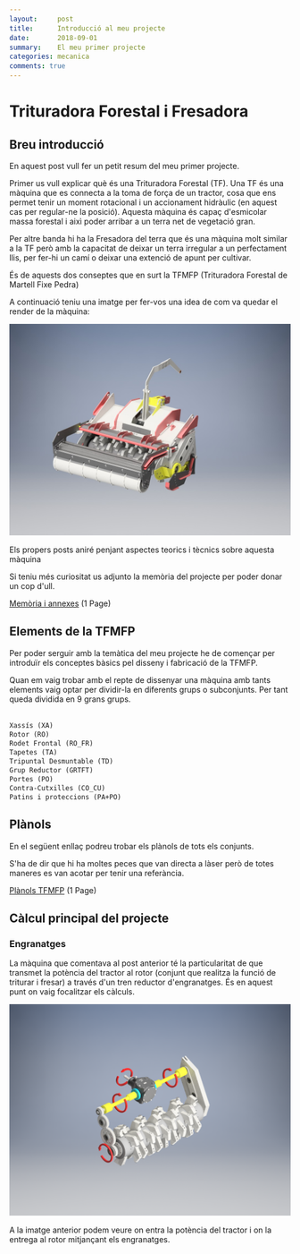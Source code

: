 ```yaml
---
layout:     post
title:      Introducció al meu projecte
date:       2018-09-01
summary:    El meu primer projecte
categories: mecanica
comments: true
---
```

# Trituradora Forestal i Fresadora
## Breu introducció

En aquest post vull fer un petit resum del meu primer projecte.

Primer us vull explicar què és una Trituradora Forestal (TF). Una TF és una
màquina que es connecta a la toma de força de un tractor, cosa que ens permet tenir
un moment rotacional i un accionament hidràulic (en aquest cas per regular-ne la posició).
Aquesta màquina és capaç d'esmicolar massa forestal i aixì poder arribar a un terra net
de vegetació gran.

Per altre banda hi ha la Fresadora del terra que és una màquina molt similar a la TF però
amb la capacitat de deixar un terra irregular a un perfectament llis, per fer-hi un
camí o deixar una extenció de apunt per cultivar.

És de aquests dos conseptes que en surt la TFMFP (Trituradora Forestal de
Martell Fixe Pedra)

A continuació teniu una imatge per fer-vos una idea de com va quedar el render de la màquina:

![TFMFP180_GLOBAL_43](/images/primer_post/TFMFP180_GLOBAL_43.jpg)

Els propers posts aniré penjant aspectes teorics i tècnics sobre aquesta màquina

Si teniu més curiositat us adjunto la memòria del projecte per poder donar un cop d'ull.

[Memòria i annexes](/files/DOC_1_MEMÒRIA_I_ANNEXOS.pdf) (1 Page)

## Elements de la TFMFP

Per poder serguir amb la temàtica del meu projecte he de començar
per introduïr els conceptes bàsics pel disseny i fabricació de
la TFMFP.

Quan em vaig trobar amb el repte de dissenyar una màquina amb tants elements vaig optar 
per dividir-la en diferents grups o subconjunts. Per tant queda dividida en 9 grans grups.

```

Xassís (XA)
Rotor (RO)
Rodet Frontal (RO_FR)
Tapetes (TA)
Tripuntal Desmuntable (TD)
Grup Reductor (GRTFT)
Portes (PO)
Contra-Cutxilles (CO_CU)
Patins i proteccions (PA+PO)

```

## Plànols 

En el següent enllaç podreu trobar els plànols de tots els conjunts.

S'ha de dir que hi ha moltes peces que van directa a làser però de totes maneres es 
van acotar per tenir una referància. 

[Plànols TFMFP](/files/DOC_2_PLÀNOLS_TFMFP180.pdf) (1 Page)

## Càlcul principal del projecte

### Engranatges

La màquina que comentava al post anterior té la particularitat de que transmet
la potència del tractor al rotor (conjunt que realitza la funció de triturar i fresar)
a través d'un tren reductor d'engranatges. És en aquest punt on vaig focalitzar 
els càlculs.

![Principi de funcionament](/images/TFMFP180_GLOBAL_37.png)

A la imatge anterior podem veure on entra la potència del tractor i on la entrega al 
rotor mitjançant els engranatges.


